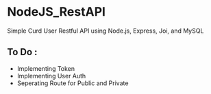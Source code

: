 # NodeJS_RestAPI
Simple Curd User Restful API using Node.js, Express, Joi, and MySQL

## To Do :
- Implementing Token
- Implementing User Auth
- Seperating Route for Public and Private
